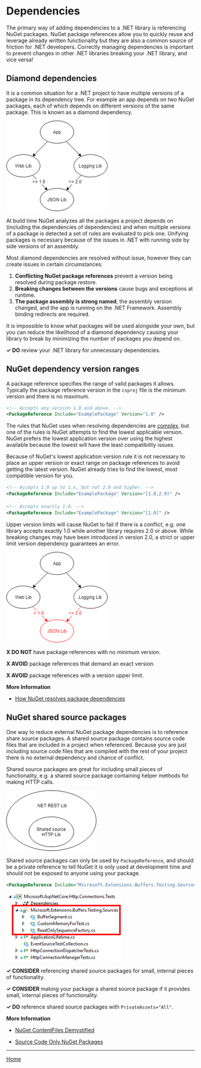 ﻿# Dependencies

The primary way of adding dependencies to a .NET library is referencing NuGet packages. NuGet package references allow you to quickly reuse and leverage already written functionality but they are also a common source of friction for .NET developers. Correctly managing dependencies is important to prevent changes in other .NET libraries breaking your .NET library, and vice versa!

## Diamond dependencies

It is a common situation for a .NET project to have multiple versions of a package in its dependency tree. For example an app depends on two NuGet packages, each of which depends on different versions of the same package. This is known as a diamond dependency.

![Diamond dependency](./images/diamond-dependency.png "Diamond dependency")

At build time NuGet analyzes all the packages a project depends on (including the dependencies of dependencies) and when multiple versions of a package is detected a set of rules are evaluated to pick one. Unifying packages is necessary because of the issues in .NET with running side by side versions of an assembly.

Most diamond dependencies are resolved without issue, however they can create issues in certain circumstances:

1. **Conflicting NuGet package references** prevent a version being resolved during package restore.
2. **Breaking changes between the versions** cause bugs and exceptions at runtime.
3. **The package assembly is strong named**, the assembly version changed, and the app is running on the .NET Framework. Assembly binding redirects are required.

It is impossible to know what packages will be used alongside your own, but you can reduce the likelihood of a diamond dependency causing your library to break by minimizing the number of packages you depend on.

**✓ DO** review your .NET library for unnecessary dependencies.

## NuGet dependency version ranges

A package reference specifies the range of valid packages it allows. Typically the package reference version in the `csproj` file is the minimum version and there is no maximum.

```xml
<!-- Accepts any version 1.0 and above. -->
<PackageReference Include="ExamplePackage" Version="1.0" />
```

The rules that NuGet uses when resolving dependencies are [complex](https://docs.microsoft.com/en-us/nuget/consume-packages/dependency-resolution), but one of the rules is NuGet attempts to find the lowest applicable version. NuGet prefers the lowest application version over using the highest available because the lowest will have the least compatibility issues.

Because of NuGet's lowest application version rule it is not necessary to place an upper version or exact range on package references to avoid getting the latest version. NuGet already tries to find the lowest, most compatible version for you.

```xml
<!-- Accepts 1.0 up to 1.x, but not 2.0 and higher. -->
<PackageReference Include="ExamplePackage" Version="[1.0,2.0)" />

<!-- Accepts exactly 1.0. -->
<PackageReference Include="ExamplePackage" Version="[1.0]" />
```

Upper version limits will cause NuGet to fail if there is a conflict, e.g. one library accepts exactly 1.0 while another library requires 2.0 or above. While breaking changes may have been introduced in version 2.0, a strict or upper limit version dependency guarantees an error.

![Diamond dependency conflict](./images/diamond-dependency-conflict.png "Diamond dependency conflict")

**X DO NOT** have package references with no minimum version.

**X AVOID** package references that demand an exact version.

**X AVOID** package references with a version upper limit.

**More Information**

* [How NuGet resolves package dependencies](https://docs.microsoft.com/en-us/nuget/consume-packages/dependency-resolution)

## NuGet shared source packages

One way to reduce external NuGet package dependencies is to reference share source packages. A shared source package contains source code files that are included in a project when referenced. Because you are just including source code files that are compiled with the rest of your project there is no external dependency and chance of conflict.

Shared source packages are great for including small pieces of functionality, e.g. a shared source package containing helper methods for making HTTP calls.

![Shared source package](./images/shared-source-package.png "Shared source package")

Shared source packages can only be used by `PackageReference`, and should be a private reference to tell NuGet it is only used at development time and should not be exposed to anyone using your package.

```xml
<PackageReference Include="Microsoft.Extensions.Buffers.Testing.Sources" PrivateAssets="All" Version="1.0" />
```

![Shared source project](./images/shared-source-project.png "Shared source project")

**✓ CONSIDER** referencing shared source packages for small, internal pieces of functionality.

**✓ CONSIDER** making your package a shared source package if it provides small, internal pieces of functionality.

**✓ DO** reference shared source packages with `PrivateAssets="All"`.

**More Information**

* [NuGet ContentFiles Demystified](https://blog.nuget.org/20160126/nuget-contentFiles-demystified.html)

* [Source Code Only NuGet Packages](https://medium.com/@attilah/source-code-only-nuget-packages-8f34a8fb4738)

---

[Home](./README.md)